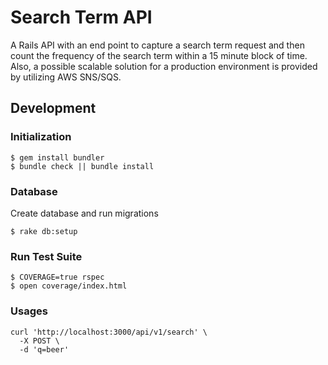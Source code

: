 # Search Term API

A Rails API with an end point to capture a search term request and then count the frequency of the search term
within a 15 minute block of time. Also, a possible scalable solution for a production environment is provided
by utilizing AWS SNS/SQS.

## Development

### Initialization
```shell
$ gem install bundler
$ bundle check || bundle install
```

### Database

Create database and run migrations
```shell
$ rake db:setup
```

### Run Test Suite
```shell
$ COVERAGE=true rspec
$ open coverage/index.html
```

### Usages
```
curl 'http://localhost:3000/api/v1/search' \
  -X POST \
  -d 'q=beer'
```
